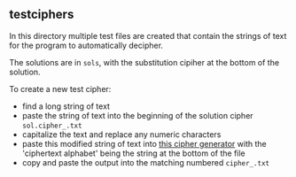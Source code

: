 ## testciphers
In this directory multiple test files are created that contain the strings of text for the program to automatically decipher.

The solutions are in `sols`, with the substitution cipiher at the bottom of the solution.

To create a new test cipher:
- find a long string of text
- paste the string of text into the beginning of the solution cipher `sol.cipher_.txt`
- capitalize the text and replace any numeric characters
- paste this modified string of text into [this cipher generator](https://cryptii.com/pipes/alphabetical-substitution) with the 'ciphertext alphabet' being the string at the bottom of the file
- copy and paste the output into the matching numbered `cipher_.txt`
